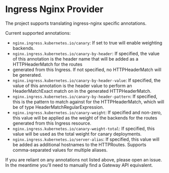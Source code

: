 # Ingress Nginx Provider

The project supports translating ingress-nginx specific annotations.

Current supported annotations:

- `nginx.ingress.kubernetes.io/canary`: If set to true will enable weighting backends.
- `nginx.ingress.kubernetes.io/canary-by-header`: If specified, the value of this annotation is the header name that will be added as a HTTPHeaderMatch for the routes
- generated from this Ingress. If not specified, no HTTPHeaderMatch will be generated.
- `nginx.ingress.kubernetes.io/canary-by-header-value`: If specified, the value of this annotation is the header value to perform an HeaderMatchExact match on in the generated HTTPHeaderMatch.
- `nginx.ingress.kubernetes.io/canary-by-header-pattern`: If specified, this is the pattern to match against for the HTTPHeaderMatch, which will be of type HeaderMatchRegularExpression.
- `nginx.ingress.kubernetes.io/canary-weight`: If specified and non-zero, this value will be applied as the weight of the backends for the routes generated from this Ingress resource.
- `nginx.ingress.kubernetes.io/canary-weight-total`: If specified, this value will be used as the total weight for canary deployments.
- `nginx.ingress.kubernetes.io/server-alias`: If specified, this value will be added as additional hostnames to the HTTPRoutes. Supports comma-separated values for multiple aliases.

If you are reliant on any annotations not listed above, please open an issue. In the meantime you'll need to manually find a Gateway API equivalent.

